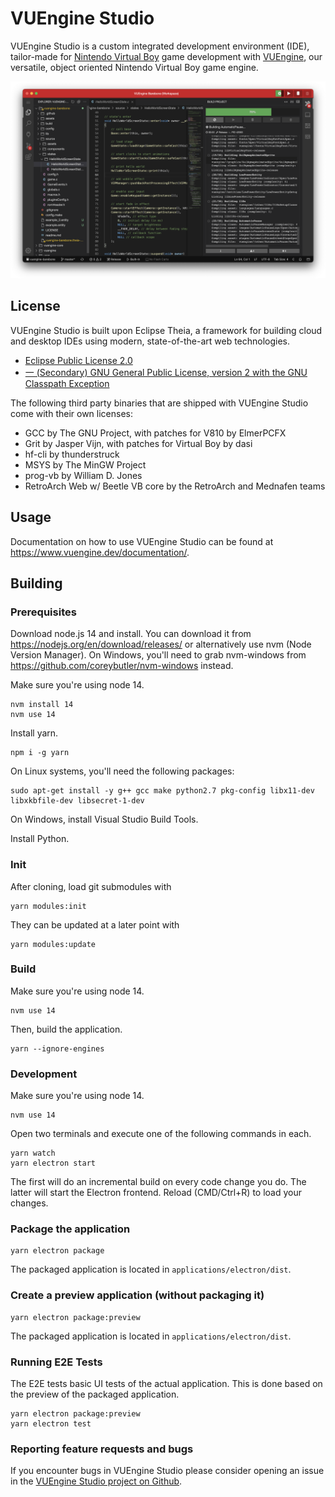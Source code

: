 # VUEngine Studio

VUEngine Studio is a custom integrated development environment (IDE), tailor-made for [Nintendo Virtual Boy](https://www.virtual-boy.com) game development with [VUEngine](https://github.com/VUEngine/VUEngine-Core), our versatile, object oriented Nintendo Virtual Boy game engine.

![](VUEngine-Studio.png?raw=true)

## License

VUEngine Studio is built upon Eclipse Theia, a framework for building cloud and desktop IDEs using modern, state-of-the-art web technologies.

- [Eclipse Public License 2.0](LICENSE)
- [一 (Secondary) GNU General Public License, version 2 with the GNU Classpath Exception](LICENSE)

The following third party binaries that are shipped with VUEngine Studio come with their own licenses:

- GCC by The GNU Project, with patches for V810 by ElmerPCFX
- Grit by Jasper Vijn, with patches for Virtual Boy by dasi
- hf-cli by thunderstruck
- MSYS by The MinGW Project
- prog-vb by William D. Jones
- RetroArch Web w/ Beetle VB core by the RetroArch and Mednafen teams

## Usage

Documentation on how to use VUEngine Studio can be found at https://www.vuengine.dev/documentation/.

## Building

### Prerequisites

Download node.js 14 and install. You can download it from https://nodejs.org/en/download/releases/ or alternatively use nvm (Node Version Manager). On Windows, you'll need to grab nvm-windows from https://github.com/coreybutler/nvm-windows instead.

Make sure you're using node 14.

    nvm install 14
    nvm use 14

Install yarn.

    npm i -g yarn

On Linux systems, you'll need the following packages:

    sudo apt-get install -y g++ gcc make python2.7 pkg-config libx11-dev libxkbfile-dev libsecret-1-dev

On Windows, install Visual Studio Build Tools.

Install Python.

### Init

After cloning, load git submodules with

    yarn modules:init

They can be updated at a later point with

    yarn modules:update

### Build

Make sure you're using node 14.

    nvm use 14

Then, build the application.

    yarn --ignore-engines

### Development

Make sure you're using node 14.

    nvm use 14

Open two terminals and execute one of the following commands in each.

    yarn watch
    yarn electron start

The first will do an incremental build on every code change you do. The latter will start the Electron frontend. Reload (CMD/Ctrl+R) to load your changes.

### Package the application

    yarn electron package

The packaged application is located in `applications/electron/dist`.

### Create a preview application (without packaging it)

    yarn electron package:preview

The packaged application is located in `applications/electron/dist`.

### Running E2E Tests

The E2E tests basic UI tests of the actual application.
This is done based on the preview of the packaged application.

    yarn electron package:preview
    yarn electron test

### Reporting feature requests and bugs

If you encounter bugs in VUEngine Studio please consider opening an issue in the [VUEngine Studio project on Github](https://github.com/VUEngine/VUEngine-Studio/issues/new/choose).
